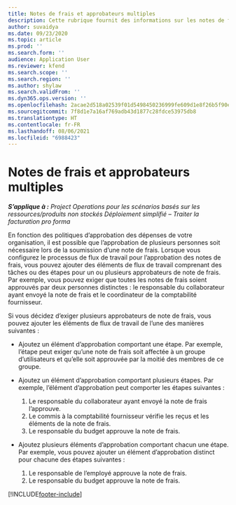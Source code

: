 ```yaml
---
title: Notes de frais et approbateurs multiples
description: Cette rubrique fournit des informations sur les notes de frais qui nécessitent l’approbation de plusieurs personnes.
author: suvaidya
ms.date: 09/23/2020
ms.topic: article
ms.prod: ''
ms.search.form: ''
audience: Application User
ms.reviewer: kfend
ms.search.scope: ''
ms.search.region: ''
ms.author: shylaw
ms.search.validFrom: ''
ms.dyn365.ops.version: ''
ms.openlocfilehash: 2acae2d518a02539f01d5498450236999fe609d1e8f26b5f90e18b986b83cab1
ms.sourcegitcommit: 7f8d1e7a16af769adb43d1877c28fdce53975db8
ms.translationtype: HT
ms.contentlocale: fr-FR
ms.lasthandoff: 08/06/2021
ms.locfileid: "6988423"
---
```

# <a name="expense-reports-and-multiple-approvers"></a>Notes de frais et approbateurs multiples

_**S’applique à :** Project Operations pour les scénarios basés sur les ressources/produits non stockés Déploiement simplifié – Traiter la facturation pro forma_

En fonction des politiques d’approbation des dépenses de votre organisation, il est possible que l’approbation de plusieurs personnes soit nécessaire lors de la soumission d’une note de frais. Lorsque vous configurez le processus de flux de travail pour l’approbation des notes de frais, vous pouvez ajouter des éléments de flux de travail comprenant des tâches ou des étapes pour un ou plusieurs approbateurs de note de frais. Par exemple, vous pouvez exiger que toutes les notes de frais soient approuvés par deux personnes distinctes : le responsable du collaborateur ayant envoyé la note de frais et le coordinateur de la comptabilité fournisseur.

Si vous décidez d’exiger plusieurs approbateurs de note de frais, vous pouvez ajouter les éléments de flux de travail de l’une des manières suivantes :

- Ajoutez un élément d’approbation comportant une étape. Par exemple, l’étape peut exiger qu’une note de frais soit affectée à un groupe d’utilisateurs et qu’elle soit approuvée par la moitié des membres de ce groupe.
- Ajoutez un élément d’approbation comportant plusieurs étapes. Par exemple, l’élément d’approbation peut comporter les étapes suivantes :

    1. Le responsable du collaborateur ayant envoyé la note de frais l’approuve.
    2. Le commis à la comptabilité fournisseur vérifie les reçus et les éléments de la note de frais.
    3. Le responsable du budget approuve la note de frais.

- Ajoutez plusieurs éléments d’approbation comportant chacun une étape. Par exemple, vous pouvez ajouter un élément d’approbation distinct pour chacune des étapes suivantes :

    1. Le responsable de l’employé approuve la note de frais.
    2. Le responsable du budget approuve la note de frais.


[!INCLUDE[footer-include](../includes/footer-banner.md)]